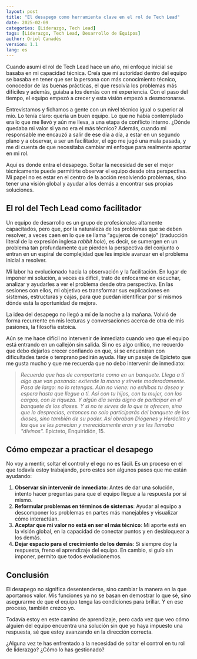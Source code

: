 ```yaml
---
layout: post
title: "El desapego como herramienta clave en el rol de Tech Lead"
date: 2025-02-09
categories: [Liderazgo, Tech Lead]
tags: [Liderazgo, Tech Lead, Desarrollo de Equipos]
author: Oriol Canadés
version: 1.1
lang: es
---
```


Cuando asumí el rol de Tech Lead hace un año, mi enfoque inicial se basaba en mi capacidad técnica. Creía que mi autoridad dentro del equipo se basaba en tener que ser la persona con más conocimiento técnico, conocedor de las buenas prácticas, el que resolvía los problemas más difíciles y además, guiaba a los demás con mi experiencia. Con el paso del tiempo, el equipo empezó a crecer y esta visión empezó a desmoronarse.

Entrevistamos y fichamos a gente con un nivel técnico igual o superior al mío. Lo tenía claro: quería un buen equipo. Lo que no había contemplado era lo que me llevó y aún me lleva, a una etapa de conflicto interno. ¿Dónde quedaba mi valor si ya no era el más técnico? Además, cuando mi responsable me encauzó a salir de ese día a día, a estar en un segundo plano y a observar, a ser un facilitador, el ego me jugó una mala pasada, y me di cuenta de que necesitaba cambiar mi enfoque para realmente aportar en mi rol.

Aquí es donde entra el desapego. Soltar la necesidad de ser el mejor técnicamente puede permitirte observar el equipo desde otra perspectiva. Mi papel no es estar en el centro de la acción resolviendo problemas, sino tener una visión global y ayudar a los demás a encontrar sus propias soluciones.

## El rol del Tech Lead como facilitador

Un equipo de desarrollo es un grupo de profesionales altamente capacitados, pero que, por la naturaleza de los problemas que se deben resolver, a veces caen en lo que se llama “agujeros de conejo” (traducción literal de la expresión inglesa _rabbit hole_), es decir, se sumergen en un problema tan profundamente que pierden la perspectiva del conjunto o entran en un espiral de complejidad que les impide avanzar en el problema inicial a resolver.

Mi labor ha evolucionado hacia la observación y la facilitación. En lugar de imponer mi solución, a veces es difícil, trato de enfocarme en escuchar, analizar y ayudarles a ver el problema desde otra perspectiva. En las sesiones con ellos, mi objetivo es transformar sus explicaciones en sistemas, estructuras y cajas, para que puedan identificar por sí mismos dónde está la oportunidad de mejora.

La idea del desapego no llegó a mí de la noche a la mañana. Volvió de forma recurrente en mis lecturas y conversaciones acerca de otra de mis pasiones, la filosofía estoica.

Aún se me hace difícil no intervenir de inmediato cuando veo que el equipo está entrando en un callejón sin salida. Si no es algo crítico, me recuerdo que debo dejarlos crecer confiando en que, si se encuentran con dificultades tarde o temprano pedirán ayuda. Hay un pasaje de Epicteto que me gusta mucho y que me recuerda que no debo intervenir de inmediato:

> _Recuerda que has de comportarte como en un banquete. Llega a ti algo que van pasando: extiende la mano y sírvete moderadamente. Pasa de largo: no lo retengas. Aún no viene: no exhibas tu deseo y espera hasta que llegue a ti. Así con tu hijos, con tu mujer, con los cargos, con la riqueza. Y algún día serás digno de participar en el banquete de los dioses. Y si no te sirves de lo que te ofrecen, sino que lo desprecias, entonces no solo participarás del banquete de los dioses, sino también de su poder. Así obraban Diógenes y Heráclito y los que se les parecían y merecidamente eran y se les llamaba "divinos"._ Epicteto, Enquiridión, 15.

## Cómo empezar a practicar el desapego

No voy a mentir, soltar el control y el ego no es fácil. Es un proceso en el que todavía estoy trabajando, pero estos son algunos pasos que me están ayudando:

1. **Observar sin intervenir de inmediato**: Antes de dar una solución, intento hacer preguntas para que el equipo llegue a la respuesta por sí mismo. 
2. **Reformular problemas en términos de sistemas**: Ayudar al equipo a descomponer los problemas en partes más manejables y visualizar cómo interactúan. 
3. **Aceptar que mi valor no está en ser el más técnico**: Mi aporte está en la visión global, en la capacidad de conectar puntos y en desbloquear a los demás. 
4. **Dejar espacio para el crecimiento de los demás**: Si siempre doy la respuesta, freno el aprendizaje del equipo. En cambio, si guío sin imponer, permito que todos evolucionemos.

## Conclusión

El desapego no significa desentenderse, sino cambiar la manera en la que aportamos valor. Mis funciones ya no se basan en demostrar lo que sé, sino asegurarme de que el equipo tenga las condiciones para brillar. Y en ese proceso, también crezco yo.

Todavía estoy en este camino de aprendizaje, pero cada vez que veo cómo alguien del equipo encuentra una solución sin que yo haya impuesto una respuesta, sé que estoy avanzando en la dirección correcta.

¿Alguna vez te has enfrentado a la necesidad de soltar el control en tu rol de liderazgo? ¿Cómo lo has gestionado?
